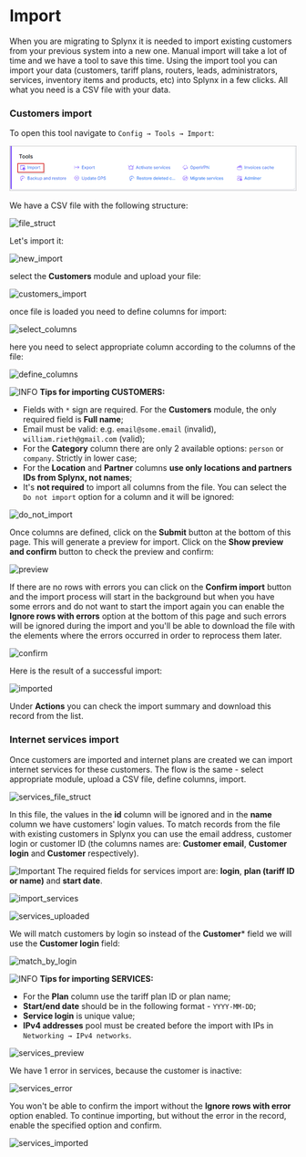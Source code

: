 Import
======

When you are migrating to Splynx it is needed to import existing customers from your previous system into a new one. Manual import will take a lot of time and we have a tool to save this time.
Using the import tool you can import your data (customers, tariff plans, routers, leads, administrators, services, inventory items and products, etc) into Splynx in a few clicks. All what you need is a CSV file with your data.


### Customers import

To open this tool navigate to `Config → Tools → Import`:

![config_tools_import](config_tools_import.png)

We have a CSV file with the following structure:

![file_struct](customers_file_struct.png)

Let's import it:

![new_import](new_import.png)

select the **Customers** module and upload your file:

![customers_import](customers_import.png)

once file is loaded you need to define columns for import:

![select_columns](select_columns.png)

here you need to select appropriate column according to the columns of the file:

![define_columns](define_columns.png)

<icon class="image-icon">![INFO](information.png)</icon> **Tips for importing CUSTOMERS:**

* Fields with `*` sign are required. For the **Customers** module, the only required field is **Full name**;
* Email must be valid: e.g. `email@some.email` (invalid), `william.rieth@gmail.com` (valid);
* For the **Category** column there are only 2 available options: `person` or `company`. Strictly in lower case;
* For the **Location** and **Partner** columns **use only locations and partners IDs from Splynx, not names**;
* It's **not required** to import all columns from the file. You can select the `Do not import` option for a column and it will be ignored:

![do_not_import](do_not-import.png)

Once columns are defined, click on the **Submit** button at the bottom of this page. This will generate a preview for import. Click on the **Show preview and confirm** button to check the preview and confirm:

![preview](generated_preview.png)

If there are no rows with errors you can click on the **Confirm import** button and the import process will start in the background but when you have some errors and do not want to start the import again you can enable the **Ignore rows with errors** option at the bottom of this page and such errors will be ignored during the import and you'll be able to download the file with the elements where the errors occurred in order to reprocess them later.

![confirm](confirm.png)

Here is the result of a successful import:

![imported](imported.png)

Under **Actions** you can check the import summary and download this record from the list.

### Internet services import

Once customers are imported and internet plans are created we can import internet services for these customers. The flow is the same - select appropriate module, upload a CSV file, define columns, import.

![services_file_struct](services_file_struct.png)

In this file, the values in the **id** column will be ignored and in the **name** column we have customers' login values. To match records from the file with existing customers in Splynx you can use the email address, customer login or customer ID (the columns names are: **Customer email**, **Customer login** and **Customer** respectively).

<icon class="image-icon">![Important](warning.png)</icon> The required fields for services import are: **login**, **plan (tariff ID or name)** and **start date**.

![import_services](import_services.png)

![services_uploaded](services_uploaded.png)

We will match customers by login so instead of the **Customer*** field we will use the **Customer login** field:

![match_by_login](match_by_customer.png)

<icon class="image-icon">![INFO](information.png)</icon> **Tips for importing SERVICES:**

* For the **Plan** column use the tariff plan ID or plan name;
* **Start/end date** should be in the following format - `YYYY-MM-DD`;
* **Service login** is unique value;
* **IPv4 addresses** pool must be created before the import with IPs in `Networking → IPv4 networks`.

![services_preview](services_preview.png)

We have 1 error in services, because the customer is inactive:

![services_error](services_error.png)

You won't be able to confirm the import without the **Ignore rows with error** option enabled. To continue importing, but without the error in the record, enable the specified option and confirm.

![services_imported](imported_services.png)
